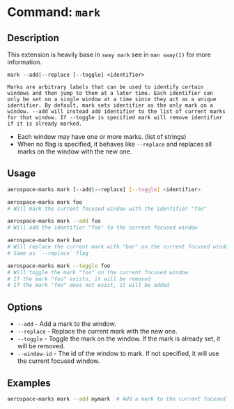 # Command: `mark`

## Description

This extension is heavily base in `sway mark` see in `man sway(1)` for more information.

```text
mark --add|--replace [--toggle] <identifier>

Marks are arbitrary labels that can be used to identify certain windows and then jump to them at a later time. Each identifier can only be set on a single window at a time since they act as a unique identifier. By default, mark sets identifier as the only mark on a window. --add will instead add identifier to the list of current marks for that window. If --toggle is specified mark will remove identifier if it is already marked.
```

- Each window may have one or more marks. (list of strings)
- When no flag is specified, it behaves like `--replace` and replaces all marks on the window with the new one.

## Usage
```bash
aerospace-marks mark [--add|--replace] [--toggle] <identifier>

aerospace-marks mark foo
# Will mark the current focused window with the identifier "foo"

aerospace-marks mark --add foo
# Will add the identifier "foo" to the current focused window

aerospace-marks mark bar
# Will replace the current mark with "bar" on the current focused window
# Same as `--replace` flag

aerospace-marks mark --toggle foo
# Will toggle the mark "foo" on the current focused window
# If the mark "foo" exists, it will be removed
# If the mark "foo" does not exist, it will be added
```

## Options

- `--add` - Add a mark to the window. 
- `--replace` - Replace the current mark with the new one.
- `--toggle` - Toggle the mark on the window. If the mark is already set, it will be removed.
- `--window-id` - The id of the window to mark. If not specified, it will use the current focused window.

## Examples

```bash
aerospace-marks mark --add mymark  # Add a mark to the current focused window
```

